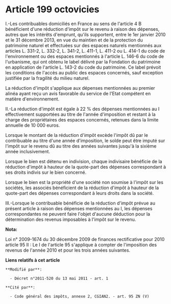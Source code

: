 # Article 199 octovicies

I.-Les contribuables domiciliés en France au sens de l'article 4 B bénéficient d'une réduction d'impôt sur le revenu à raison
des dépenses, autres que les intérêts d'emprunt, qu'ils supportent, entre le 1er janvier 2010 et le 31 décembre 2013, en vue
du maintien et de la protection du patrimoine naturel et effectuées sur des espaces naturels mentionnés aux articles L.
331-2, L. 332-2, L. 341-2, L. 411-1, L. 411-2 ou L. 414-1 du code de l'environnement ou des espaces mentionnés à l'article L.
146-6 du code de l'urbanisme, qui ont obtenu le label délivré par la Fondation du patrimoine en application de l'article L.
143-2 du code du patrimoine. Ce label prévoit les conditions de l'accès au public des espaces concernés, sauf exception
justifiée par la fragilité du milieu naturel. 

La réduction d'impôt s'applique aux dépenses mentionnées au premier alinéa ayant reçu un avis favorable du service de l'Etat
compétent en matière d'environnement. 

II.-La réduction d'impôt est égale à 22 % des dépenses mentionnées au I effectivement supportées au titre de l'année
d'imposition et restant à la charge des propriétaires des espaces concernés, retenues dans la limite annuelle de 10 000
euros. 

Lorsque le montant de la réduction d'impôt excède l'impôt dû par le contribuable au titre d'une année d'imposition, le solde
peut être imputé sur l'impôt sur le revenu dû au titre des années suivantes jusqu'à la sixième année inclusivement. 

Lorsque le bien est détenu en indivision, chaque indivisaire bénéficie de la réduction d'impôt à hauteur de la quote-part des
dépenses correspondant à ses droits indivis sur le bien concerné. 

Lorsque le bien est la propriété d'une société non soumise à l'impôt sur les sociétés, les associés bénéficient de la
réduction d'impôt à hauteur de la quote-part des dépenses correspondant à leurs droits dans la société. 

III.-Lorsque le contribuable bénéficie de la réduction d'impôt prévue au présent article à raison des dépenses mentionnées au
I, les dépenses correspondantes ne peuvent faire l'objet d'aucune déduction pour la détermination des revenus imposables à
l'impôt sur le revenu.

**Nota:**

Loi n° 2009-1674 du 30 décembre 2009 de finances rectificative pour 2010 article 95 II : Le I de l'article 95 s'applique à
compter de l'imposition des revenus de l'année 2010 et pour les trois années suivantes.

**Liens relatifs à cet article**

	**Modifié par**:

	  - Décret n°2011-520 du 13 mai 2011 - art. 1

	**Cité par**:

	  - Code général des impôts, annexe 2, CGIAN2. - art. 95 ZN (V)
